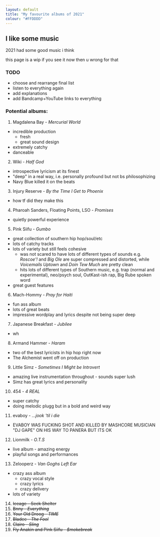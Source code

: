 ```yaml
---
layout: default
title: "My favourite albums of 2021"
colour: "#FFDDDD"
---
```


## I like some music

2021 had some good music i think

this page is a wip if you see it now then u wrong for that

### TODO

- choose and rearrange final list
- listen to everything again
- add explanations
- add Bandcamp+YouTube links to everything

### Potential albums:

1. Magdalena Bay - *Mercurial World*
  - incredible production
    - fresh
    - great sound design
  - extremely catchy
  - danceable
2. Wiki - *Half God*
  - introspective lyricism at its finest
  - "deep" in a real way, i.e. personally profound but not bs philosophizing
  - Navy Blue killed it on the beats
3. Injury Reserve - *By the Time I Get to Phoenix*
  - how tf did they make this
4. Pharoah Sanders, Floating Points, LSO - *Promises*
  - quietly powerful experience
5. Pink Siifu - *Gumbo*
  - great collection of southern hip hop/soul/etc
  - lots of catchy tracks
  - lots of variety but still feels cohesive
    - was not scared to have lots of different types of sounds e.g. *Roscoe'!* and *Big Ole* are super compressed and distorted, while *Voicemails Uptown* and *Doin Tew Much* are pretty clean
    - hits lots of different types of Southern music, e.g. trap (normal and experimental), neo/psych soul, OutKast-ish rap, Big Rube spoken word
  - great guest features
6. Mach-Hommy - *Pray for Haiti*
  - fun ass album
  - lots of great beats
  - impressive wordplay and lyrics despite not being super deep
7. Japanese Breakfast - *Jubilee*
  - wh
8. Armand Hammer - *Haram*
  - two of the best lyricists in hip hop right now
  - The Alchemist went off on production
9. Little Simz - *Sometimes I Might be Introvert*
  - amazing live instrumentation throughout - sounds super lush
  - Simz has great lyrics and personality
10. 454 - *4 REAL*
  - super catchy
  - doing melodic plugg but in a bold and weird way
11. evaboy - *...jook 'til i die*
  - EVABOY WAS FUCKING SHOT AND KILLED BY MASHCORE MUSICIAN "DJ GAPE" ON HIS WAY TO PANERA BUT ITS OK
12. Lionmilk - *O.T.S*
  - live album - amazing energy
  - playful songs and performances
13. Zelooperz - *Van Goghs Left Ear*
  - crazy ass album
    - crazy vocal style
    - crazy lyrics
    - crazy delivery
  - lots of variety
14. ~~Iceage - Seek Shelter~~
15. ~~Bnny - *Everything*~~
16. ~~Your Old Droog - *TIME*~~
17. ~~Bladee - *The Fool*~~
18. ~~Clairo - *Sling*~~
19. ~~Fly Anakin and Pink Siifu - *$mokebreak*~~
